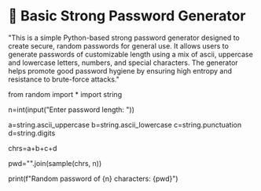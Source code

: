 # 🔐 Basic Strong Password Generator
"This is a simple Python-based strong password generator designed to create secure, random passwords for general use. It allows users to generate passwords of customizable length using a mix of ascii, uppercase and lowercase letters, numbers, and special characters. The generator helps promote good password hygiene by ensuring high entropy and resistance to brute-force attacks."

from random import  *
import string

n=int(input("Enter password length: "))

a=string.ascii_uppercase
b=string.ascii_lowercase
c=string.punctuation
d=string.digits

chrs=a+b+c+d

pwd="".join(sample(chrs, n))

print(f"Random password of {n} characters: {pwd}")
    
